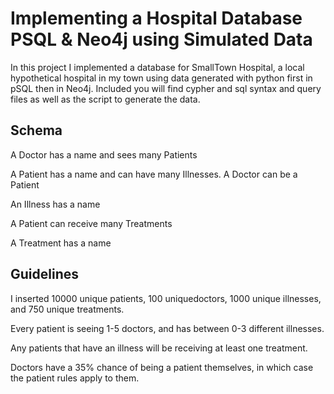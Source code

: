 # Implementing a Hospital Database PSQL & Neo4j using Simulated Data

In this project I implemented a database for SmallTown Hospital, a local hypothetical hospital in my town using data generated with python first in pSQL then in Neo4j. Included you will find cypher and sql syntax and query files as well as the script to generate the data.

## Schema
A Doctor has a name and sees many Patients

A Patient has a name and can have many Illnesses. A Doctor can be a Patient

An Illness has a name

A Patient can receive many Treatments

A Treatment has a name

## Guidelines

I inserted 10000 unique patients, 100 uniquedoctors, 1000 unique illnesses, and 750 unique treatments. 

Every patient is seeing 1-5 doctors, and has between 0-3 different illnesses. 

Any patients that have an illness will be receiving at least one treatment. 

Doctors have a 35% chance of being a patient themselves, in which case the patient rules apply to them.
